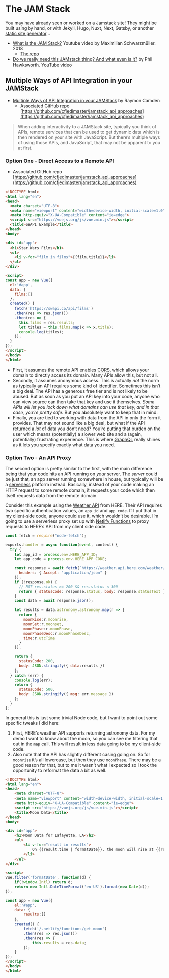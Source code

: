 # The JAM Stack

You may have already seen or worked on a Jamstack site! They might be built using by hand, or with Jekyll, Hugo, Nuxt, Next, Gatsby, or another <a href="https://www.staticgen.com">static site generator</a>...

* [What is the JAM Stack?](https://youtu.be/Y8PXMbr0Kqo) Youtube video by Maximilian Schwarzmüller. 2018
  * [The repo](https://github.com/academind/yt-jamstack-intro)
* [Do we really need this JAMstack thing? And what even is it?](https://youtu.be/YljH-aqKUFk) by Phil Hawksworth. YouTube video

## Multiple Ways of API Integration in your JAMStack

* [Multiple Ways of API Integration in your JAMStack](https://www.raymondcamden.com/2019/07/25/multiple-ways-of-api-integration-in-your-jamstack) by Raymon Camden
  * Associated GitHub repo [https://github.com/cfjedimaster/jamstack_api_approaches](https://github.com/cfjedimaster/jamstack_api_approaches)

> When adding interactivity to a JAMStack site, typically you think of APIs, remote services that can be used to get dynamic data which is then rendered on your site with JavaScript.
But there’s multiple ways of using those APIs, and JavaScript, that may not be apparent to you at first. 

### Option One - Direct Access to a Remote API

* Associated GitHub repo [https://github.com/cfjedimaster/jamstack_api_approaches](https://github.com/cfjedimaster/jamstack_api_approaches)

```html
<!DOCTYPE html>
<html lang="en">
<head>
  <meta charset="UTF-8">
  <meta name="viewport" content="width=device-width, initial-scale=1.0">
  <meta http-equiv="X-UA-Compatible" content="ie=edge">
  <script src="https://vuejs.org/js/vue.min.js"></script>
  <title>SWAPI Example</title>
</head>
<body>

<div id="app">
  <h1>Star Wars Films</h1>
  <ul>
    <li v-for="film in films">{{film.title}}</li>
  </ul>
</div>

<script>
const app = new Vue({
  el:'#app',
  data: {
    films:[]
  },
  created() {
    fetch('https://swapi.co/api/films')
    .then(res => res.json())
    .then(res => {
      this.films = res.results;
      let titles = this.films.map(x => x.title);
      console.log(titles);
    });
  }
});
</script>
</body>
</html>
```

* First, it assumes the remote API enables [CORS](cors), which allows your domain to directly access its domain. Many APIs allow this, but not all.
* Secondly, it assumes anonymous access. This is actually _not_ the norm as typically an API requires some kind of identifier. Sometimes this isn’t a big deal. The API has a generous free tier and is not likely to be abused. But as soon as you put an API key into your code, anyone who can view source can then take that key and use it themselves. *Some APIs will let you lock down what domains can use that key, and in that case, you’re pretty safe*. But you absolutely want to keep that in mind.
*   Finally, you are tied to working with data from the API in only the form it provides. That may not sound like a big deal, but what if the API returned a _lot_ of data you don’t need? You’re putting that burden on the user which means (potentially) a slower web site and a (again, potentially) frustrating experience. This is where [GraphQL](graphql) really shines as it lets you specify exactly what data you need.

### Option Two - An API Proxy

The second option is pretty similar to the first, with the main difference being that your code hits an API running on _your_ server. The *server* could be just that, an app server running somewhere in house, but typically will be a [serverless](serverless) platform instead. Basically, instead of your code making an HTTP request to some remote domain, it requests your code which then itself requests data from the remote domain.

Consider this example using the [Weather API](https://developer.here.com/documentation/weather/topics/overview.html) from HERE. Their API requires two specific authentication values, an `app_id` and `app_code`. If I put that in my client-side code, anyone could use it, which wouldn’t be desirable. I’m going to use a serverless proxy set up with [Netlify Functions](https://www.netlify.com/docs/functions/) to proxy requests to HERE’s API from my client side code.

```js
const fetch = require("node-fetch");

exports.handler = async function(event, context) {
  try {
    let app_id = process.env.HERE_APP_ID;
    let app_code = process.env.HERE_APP_CODE;

    const response = await fetch(`https://weather.api.here.com/weather/1.0/report.json?app_id=${app_id}&app_code=${app_code}&product=forecast_astronomy&name=Lafayette,LA`, {
      headers: { Accept: "application/json" }
    });
    if (!response.ok) {
      // NOT res.status >= 200 && res.status < 300
      return { statusCode: response.status, body: response.statusText };
    }
    const data = await response.json();

    let results = data.astronomy.astronomy.map(r => {
      return {
        moonRise:r.moonrise,
        moonSet:r.moonset,
        moonPhase:r.moonPhase,
        moonPhaseDesc:r.moonPhaseDesc,
        time:r.utcTime
      }
    });

    return {
      statusCode: 200,
      body: JSON.stringify({ data:results })
    };
  } catch (err) {
    console.log(err); 
    return {
      statusCode: 500,
      body: JSON.stringify({ msg: err.message }) 
    };
  }
};
```

In general this is just some trivial Node code, but I want to point out some specific tweaks I did here:

1. First, HERE’s weather API supports returning astronomy data. For my demo I want to know about the moon, so you can see me filtering that out in the `map` call. This will result in less data going to be my client-side code. 
2. Also note that the API has slightly different casing going on. So for `moonrise` it’s all lowercase, but then they use `moonPhase`. There may be a good reason for that, but to me it wasn’t what I expected so I took the opportunity to reformat the data a bit as well.

```html
<!DOCTYPE html>
<html lang="en">
<head>
	<meta charset="UTF-8">
	<meta name="viewport" content="width=device-width, initial-scale=1.0">
	<meta http-equiv="X-UA-Compatible" content="ie=edge">
	<script src="https://vuejs.org/js/vue.min.js"></script>
	<title>Moon Data</title>
</head>
<body>

<div id="app">
	<h1>Moon Data for Lafayette, LA</h1>
	<ul>
		<li v-for="result in results">
			On {{result.time | formatDate}}, the moon will rise at {{result.moonRise}} and set at {{result.moonSet}}. It is in {{result.moonPhaseDesc}}. 
		</li>
	</ul>
</div>

<script>
Vue.filter('formatDate', function(d) {
	if(!window.Intl) return d;
	return new Intl.DateTimeFormat('en-US').format(new Date(d));
}); 

const app = new Vue({
	el:'#app',
	data: {
		results:[]
	},
	created() {
		fetch('/.netlify/functions/get-moon')
		.then(res => res.json())
		.then(res => {
			this.results = res.data;
		});
	}
});
</script>
</body>
</html>
```
